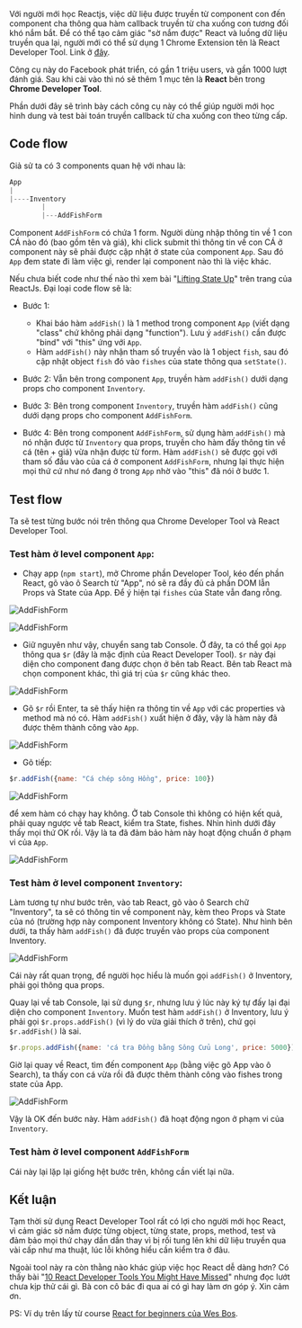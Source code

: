 Với người mới học Reactjs, việc dữ liệu được truyền từ component con đến component cha thông qua hàm callback truyền từ cha xuống con tương đối khó nắm bắt. Để có thể tạo cảm giác "sờ nắm được" React và luồng dữ liệu truyền qua lại, người mới có thể sử dụng 1 Chrome Extension tên là React Developer Tool. Link ở [đây](https://chrome.google.com/webstore/detail/react-developer-tools/fmkadmapgofadopljbjfkapdkoienihi?hl=en). 

Công cụ này do Facebook phát triển, có gần 1 triệu users, và gần 1000 lượt đánh giá. Sau khi cài vào thì nó sẽ thêm 1 mục tên là **React** bên trong **Chrome Developer Tool**.

Phần dưới đây sẽ trình bày cách công cụ này có thể giúp người mới học hình dung và test bài toán truyền callback từ cha xuống con theo từng cấp. 

## Code flow

Giả sử ta có 3 components quan hệ với nhau là:
```js
App
|
|----Inventory
        |
        |---AddFishForm
````

Component `AddFishForm` có chứa 1 form. Người dùng nhập thông tin về 1 con CÁ nào đó (bao gồm tên và giá), khi click submit thì thông tin về con CÁ ở component này sẽ phải được cập nhật ở state của component `App`. Sau đó `App` đem state đi làm việc gì, render lại component nào thì là việc khác. 

Nếu chưa biết code như thế nào thì xem bài "[Lifting State Up](https://reactjs.org/docs/lifting-state-up.html)" trên trang của ReactJs. Đại loại code flow sẽ là:

- Bước 1: 
    - Khai báo hàm `addFish()` là 1 method trong component `App` (viết dạng "class" chứ không phải dạng "function"). Lưu ý `addFish()` cần được "bind" với "this" ứng với `App`. 
    - Hàm `addFish()` này nhận tham số truyền vào là 1 object `fish`, sau đó cập nhật object `fish` đó vào `fishes` của state thông qua `setState()`.

- Bước 2: Vẫn bên trong component `App`, truyền hàm `addFish()` dưới dạng props cho component `Inventory`. 

- Bước 3: Bên trong component `Inventory`, truyền hàm `addFish()` cũng dưới dạng props cho component `AddFishForm`.

- Bước 4: Bên trong component `AddFishForm`, sử dụng hàm `addFish()` mà nó nhận được từ `Inventory` qua props, truyền cho hàm đấy thông tin về cá (tên + giá) vừa nhận được từ form. Hàm `addFish()` sẽ được gọi với tham số đầu vào của cá ở component `AddFishForm`, nhưng lại thực hiện mọi thứ cứ như nó đang ở trong `App` nhờ vào "this" đã nói ở bước 1. 

## Test flow

Ta sẽ test từng bước nói trên thông qua Chrome Developer Tool và React Developer Tool. 

### Test hàm ở level component `App`:

- Chạy app (`npm start`), mở Chrome phần Developer Tool, kéo đến phần React, gõ vào ô Search từ "App", nó sẽ ra đầy đủ cả phần DOM lẫn Props và State của App. Để ý hiện tại `fishes` của State vẫn đang rỗng. 

![AddFishForm](../images/post01/Selection_005.png)

![AddFishForm](../images/post01/Selection_006.png)

- Giữ nguyên như vậy, chuyển sang tab Console. Ở đây, ta có thể gọi `App` thông qua `$r` (đây là mặc định của React Developer Tool). `$r` này đại diện cho component đang được chọn ở bên tab React. Bên tab React mà chọn component khác, thì giá trị của `$r` cũng khác theo. 

![AddFishForm](../images/post01/Selection_007.png)

- Gõ `$r` rồi Enter, ta sẽ thấy hiện ra thông tin về `App` với các properties và method mà nó có. Hàm `addFish()` xuất hiện ở đây, vậy là hàm này đã được thêm thành công vào `App`. 

![AddFishForm](../images/post01/Selection_011.png)

- Gõ tiếp:
```js
$r.addFish({name: "Cá chép sông Hồng", price: 100})
``` 
![AddFishForm](../images/post01/Selection_009.png)

để xem hàm có chạy hay không. Ở tab Console thì không có hiện kết quả, phải quay ngược về tab React, kiểm tra State, fishes. Nhìn hình dưới đây thấy mọi thứ OK rồi. Vậy là ta đã đảm bảo hàm này hoạt động chuẩn ở phạm vi của `App`. 

![AddFishForm](../images/post01/Selection_012.png)

### Test hàm ở level component `Inventory`:

Làm tương tự như bước trên, vào tab React, gõ vào ô Search chữ "Inventory", ta sẽ có thông tin về component này, kèm theo Props và State của nó (trường hợp này component Inventory không có State). Như hình bên dưới, ta thấy hàm `addFish()` đã được truyền vào props của component Inventory. 

![AddFishForm](../images/post01/Selection_013.png)

Cái này rất quan trọng, để người học hiểu là muốn gọi `addFish()` ở Inventory, phải gọi thông qua props. 

Quay lại về tab Console, lại sử dụng `$r`, nhưng lưu ý lúc này ký tự đấy lại đại diện cho component `Inventory`. Muốn test hàm `addFish()` ở Inventory, lưu ý phải gọi `$r.props.addFish()` (vì lý do vừa giải thích ở trên), chứ gọi `$r.addFish()` là sai.

```js
$r.props.addFish({name: 'cá tra Đồng bằng Sông Cửu Long', price: 5000});
```

Giờ lại quay về React, tìm đến component `App` (bằng việc gõ App vào ô Search), ta thấy con cá vừa rồi đã được thêm thành công vào fishes trong state của App.

![AddFishForm](../images/post01/Selection_014.png)

Vậy là OK đến bước này. Hàm `addFish()` đã hoạt động ngon ở phạm vi của `Inventory`. 

### Test hàm ở level component `AddFishForm`

Cái này lại lặp lại giống hệt bước trên, không cần viết lại nữa. 

## Kết luận

Tạm thời sử dụng React Developer Tool rất có lợi cho người mới học React, vì cảm giác sờ nắm được từng object, từng state, props, method, test và đảm bảo mọi thứ chạy dần dần thay vì bị rối tung lên khi dữ liệu truyền qua vài cấp như ma thuật, lúc lỗi không hiểu cần kiểm tra ở đâu. 

Ngoài tool này ra còn thằng nào khác giúp việc học React dễ dàng hơn? Có thấy bài "[10 React Developer Tools You Might Have Missed](https://medium.com/@jondot/10-react-developer-tools-you-might-have-missed-6c7575cc27eb)" nhưng đọc lướt chưa kịp thử cái gì. Bà con cô bác đi qua ai có gì hay làm ơn góp ý. Xin cảm ơn.

PS: Ví dụ trên lấy từ course [React for beginners của Wes Bos](https://reactforbeginners.com/).
